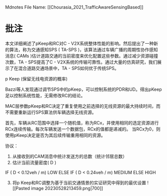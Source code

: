  Mdnotes File Name: [[Chourasia_2021_TrafficAwareSensingBased]]

# 批注
本文详细阐述了pKeep和RC对C - V2X系统整体性能的影响。然后提出了一种新的算法，称为交通感知SPS ( TA-SPS )，该算法通过车辆广播的周期性协作感知消息( CAMs )估计道路交通的当前密度来优化配置这些参数。通过减少资源碰撞次数，TA - SPS提高了C - V2X系统的传输可靠性。通过大量的仿真研究，我们展示了在混合道路交通场景中，TA - SPS如何优于传统SPS。

p Keep (保留无线电资源的概率)

Bazzi等人发现通过调节SPS中的pKeep，可以控制系统的PDR和UD。得出pKeep足以控制系统性能，无需修改RC的结论。

MAC层参数pKeep和RC决定了重复使用之前选择的无线资源的最大持续时间，而不需要重新运行SPS算法供车辆选择无线资源。

首先，车辆从RC范围中选择一个随机值，称为RCx，并使用相同的选定资源进行RCx连续传输。每次车辆发送一个数据包，RCx的值都是递减的。
当RCx为0，则使用pKeep决定是否为其后续传输重用相同的资源。

协议：
1. 从接收到的CAM消息中统计发送方的总数（统计邻居总数）
2. 估计当前流量密度( D ) 
	
IF ( D < 0.12veh / m)
	LOW
ELSE IF ( D < 0.24veh / m)
			MEDIUM
		ELSE 
			HIGH
			
3. 将p Keep和RC调整为基于当前交通情景的实证研究中得到的最优设置
![[Pasted image 20230528213459.png|700]]
